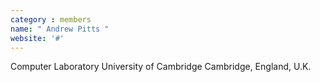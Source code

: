 ```yaml
---
category : members
name: " Andrew Pitts " 
website: '#'
---
```

Computer Laboratory
University of Cambridge
Cambridge, England, U.K.

